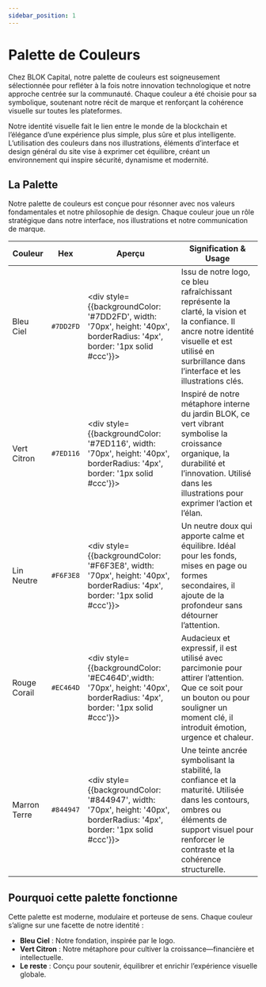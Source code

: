 ```yaml
---
sidebar_position: 1
---
```


# Palette de Couleurs

Chez BLOK Capital, notre palette de couleurs est soigneusement sélectionnée pour refléter à la fois notre innovation technologique et notre approche centrée sur la communauté. Chaque couleur a été choisie pour sa symbolique, soutenant notre récit de marque et renforçant la cohérence visuelle sur toutes les plateformes.

Notre identité visuelle fait le lien entre le monde de la blockchain et l’élégance d’une expérience plus simple, plus sûre et plus intelligente. L’utilisation des couleurs dans nos illustrations, éléments d’interface et design général du site vise à exprimer cet équilibre, créant un environnement qui inspire sécurité, dynamisme et modernité.

## La Palette

Notre palette de couleurs est conçue pour résonner avec nos valeurs fondamentales et notre philosophie de design. Chaque couleur joue un rôle stratégique dans notre interface, nos illustrations et notre communication de marque.

| Couleur        | Hex      | Aperçu                                 | Signification & Usage |
|---------------|----------|----------------------------------------|----------------------|
| Bleu Ciel     | `#7DD2FD` | <div style={{backgroundColor: '#7DD2FD', width: '70px', height: '40px', borderRadius: '4px', border: '1px solid #ccc'}}></div> | Issu de notre logo, ce bleu rafraîchissant représente la clarté, la vision et la confiance. Il ancre notre identité visuelle et est utilisé en surbrillance dans l’interface et les illustrations clés. |
| Vert Citron   | `#7ED116` | <div style={{backgroundColor: '#7ED116', width: '70px', height: '40px', borderRadius: '4px', border: '1px solid #ccc'}}></div> | Inspiré de notre métaphore interne du jardin BLOK, ce vert vibrant symbolise la croissance organique, la durabilité et l’innovation. Utilisé dans les illustrations pour exprimer l’action et l’élan. |
| Lin Neutre    | `#F6F3E8` | <div style={{backgroundColor: '#F6F3E8', width: '70px', height: '40px', borderRadius: '4px', border: '1px solid #ccc'}}></div> | Un neutre doux qui apporte calme et équilibre. Idéal pour les fonds, mises en page ou formes secondaires, il ajoute de la profondeur sans détourner l’attention. |
| Rouge Corail  | `#EC464D` | <div style={{backgroundColor: '#EC464D',width: '70px', height: '40px', borderRadius: '4px', border: '1px solid #ccc'}}></div> | Audacieux et expressif, il est utilisé avec parcimonie pour attirer l’attention. Que ce soit pour un bouton ou pour souligner un moment clé, il introduit émotion, urgence et chaleur. |
| Marron Terre  | `#844947` | <div style={{backgroundColor: '#844947', width: '70px', height: '40px', borderRadius: '4px', border: '1px solid #ccc'}}></div> | Une teinte ancrée symbolisant la stabilité, la confiance et la maturité. Utilisée dans les contours, ombres ou éléments de support visuel pour renforcer le contraste et la cohérence structurelle. |


## Pourquoi cette palette fonctionne

Cette palette est moderne, modulaire et porteuse de sens. Chaque couleur s’aligne sur une facette de notre identité :

- **Bleu Ciel** : Notre fondation, inspirée par le logo.
- **Vert Citron** : Notre métaphore pour cultiver la croissance—financière et intellectuelle.
- **Le reste** : Conçu pour soutenir, équilibrer et enrichir l’expérience visuelle globale. 